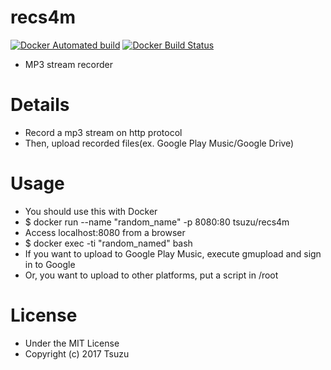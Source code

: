 # recs4m
[![Docker Automated build](https://img.shields.io/docker/automated/tsuzu/recs4m.svg?style=flat-square)]()
[![Docker Build Status](https://img.shields.io/docker/build/tsuzu/recs4m.svg?style=flat-square)]()
- MP3 stream recorder

# Details
- Record a mp3 stream on http protocol
- Then, upload recorded files(ex. Google Play Music/Google Drive)

# Usage
- You should use this with Docker
- $ docker run --name "random_name" -p 8080:80 tsuzu/recs4m
- Access localhost:8080 from a browser
- $ docker exec -ti "random_named" bash
- If you want to upload to Google Play Music, execute gmupload and sign in to Google
- Or,  you want to upload to other platforms, put a script in /root

# License
- Under the MIT License
- Copyright (c) 2017 Tsuzu
